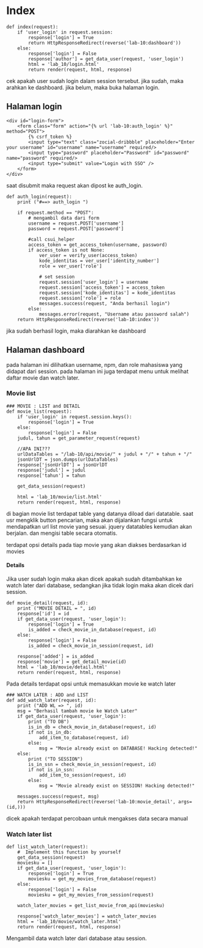 # Index

	def index(request):
	    if 'user_login' in request.session:
	        response['login'] = True
	        return HttpResponseRedirect(reverse('lab-10:dashboard'))
	    else:
	        response['login'] = False
	        response['author'] = get_data_user(request, 'user_login')
	        html = 'lab_10/login.html'
	        return render(request, html, response)

cek apakah user sudah login dalam session tersebut. jika sudah, maka arahkan ke dashboard. jika belum, maka buka halaman login.

## Halaman login
	
	<div id="login-form">
		<form class="form" action="{% url 'lab-10:auth_login' %}" method="POST">
			{% csrf_token %}
	        <input type="text" class="zocial-dribbble" placeholder="Enter your username" id="username" name="username" required/>
	        <input type="password" placeholder="Password" id="password" name="password" required/>
	        <input type="submit" value="Login with SSO" />
        </form> 
	</div> 

saat disubmit maka request akan dipost ke auth_login. 

	def auth_login(request):
	    print ("#==> auth_login ")

	    if request.method == "POST":
	    	# mengambil data dari form
	        username = request.POST['username']
	        password = request.POST['password']
	        
	        #call csui_helper
	        access_token = get_access_token(username, password)
	        if access_token is not None:
	            ver_user = verify_user(access_token)
	            kode_identitas = ver_user['identity_number']
	            role = ver_user['role']

	            # set session
	            request.session['user_login'] = username
	            request.session['access_token'] = access_token
	            request.session['kode_identitas'] = kode_identitas
	            request.session['role'] = role
	            messages.success(request, "Anda berhasil login")
	        else:
	            messages.error(request, "Username atau password salah")
	    return HttpResponseRedirect(reverse('lab-10:index'))

jika sudah berhasil login, maka diarahkan ke dashboard

## Halaman dashboard
pada halaman ini dilihatkan username, npm, dan role mahasiswa yang didapat dari session. pada halaman ini juga terdapat menu untuk melihat daftar movie dan watch later.

### Movie list

	### MOVIE : LIST and DETAIL
	def movie_list(request):
	    if 'user_login' in request.session.keys():
	        response['login'] = True
	    else:
	        response['login'] = False
	    judul, tahun = get_parameter_request(request)

	    //APA INI???
	    urlDataTables = "/lab-10/api/movie/" + judul + "/" + tahun + "/"
	    jsonUrlDT = json.dumps(urlDataTables)
	    response['jsonUrlDT'] = jsonUrlDT
	    response['judul'] = judul
	    response['tahun'] = tahun

	    get_data_session(request)

	    html = 'lab_10/movie/list.html'
	    return render(request, html, response)

di bagian movie list terdapat table yang datanya diload dari datatable. saat usr mengklik button pencarian, maka akan dijalankan fungsi untuk mendapatkan url list movie yang sesuai. jquery datatables kemudian akan berjalan. dan mengisi table secara otomatis.

terdapat opsi details pada tiap movie yang akan diakses berdasarkan id movies

#### Details
Jika user sudah login maka akan dicek apakah sudah ditambahkan ke watch later dari database, sedangkan jika tidak login maka akan dicek dari session. 

	def movie_detail(request, id):
	    print ("MOVIE DETAIL = ", id)
	    response['id'] = id
	    if get_data_user(request, 'user_login'):
	        response['login'] = True
	        is_added = check_movie_in_database(request, id)
	    else:
	        response['login'] = False
	        is_added = check_movie_in_session(request, id)

	    response['added'] = is_added
	    response['movie'] = get_detail_movie(id)
	    html = 'lab_10/movie/detail.html'
	    return render(request, html, response)

Pada details terdapat opsi untuk memasukkan movie ke watch later


	### WATCH LATER : ADD and LIST
	def add_watch_later(request, id):
	    print ("ADD WL => ", id)
	    msg = "Berhasil tambah movie ke Watch Later"
	    if get_data_user(request, 'user_login'):
	        print ("TO DB")
	        is_in_db = check_movie_in_database(request, id)
	        if not is_in_db:
	            add_item_to_database(request, id)
	        else:
	            msg = "Movie already exist on DATABASE! Hacking detected!"
	    else:
	        print ("TO SESSION")
	        is_in_ssn = check_movie_in_session(request, id)
	        if not is_in_ssn:
	            add_item_to_session(request, id)
	        else:
	            msg = "Movie already exist on SESSION! Hacking detected!"

	    messages.success(request, msg)
	    return HttpResponseRedirect(reverse('lab-10:movie_detail', args=(id,)))

dicek apakah terdapat percobaan untuk mengakses data secara manual


### Watch later list

	def list_watch_later(request):
	    #  Implement this function by yourself
	    get_data_session(request)
	    moviesku = []
	    if get_data_user(request, 'user_login'):
	        response['login'] = True
	        moviesku = get_my_movies_from_database(request)
	    else:
	        response['login'] = False
	        moviesku = get_my_movies_from_session(request)

	    watch_later_movies = get_list_movie_from_api(moviesku)

	    response['watch_later_movies'] = watch_later_movies
	    html = 'lab_10/movie/watch_later.html'
	    return render(request, html, response)

Mengambil data watch later dari database atau session.